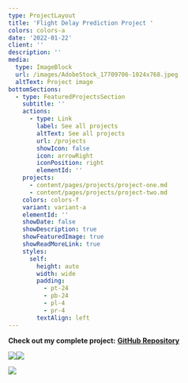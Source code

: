 ```yaml
---
type: ProjectLayout
title: 'Flight Delay Prediction Project '
colors: colors-a
date: '2022-01-22'
client: ''
description: ''
media:
  type: ImageBlock
  url: /images/AdobeStock_17709706-1024x768.jpeg
  altText: Project image
bottomSections:
  - type: FeaturedProjectsSection
    subtitle: ''
    actions:
      - type: Link
        label: See all projects
        altText: See all projects
        url: /projects
        showIcon: false
        icon: arrowRight
        iconPosition: right
        elementId: ''
    projects:
      - content/pages/projects/project-one.md
      - content/pages/projects/project-two.md
    colors: colors-f
    variant: variant-a
    elementId: ''
    showDate: false
    showDescription: true
    showFeaturedImage: true
    showReadMoreLink: true
    styles:
      self:
        height: auto
        width: wide
        padding:
          - pt-24
          - pb-24
          - pl-4
          - pr-4
        textAlign: left
---
```

**Check out my complete project:** [**GitHub Repository** ](https://github.com/MinhPhanBabsonMSBA/Flight-Delay-Stat-Analysis-App) 

![](/images/Screenshot%202025-04-02%20at%203.12.04%E2%80%AFPM.png)![](/images/Screenshot%202025-04-02%20at%203.12.11%E2%80%AFPM.png)

![](/images/Screenshot%202025-04-02%20at%203.12.18%E2%80%AFPM.png)

